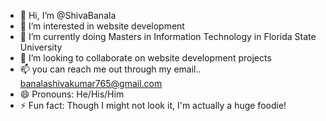 - 👋 Hi, I’m @ShivaBanala
- 👀 I’m interested in website development
- 🌱 I’m currently doing Masters in Information Technology in Florida State University
- 💞️ I’m looking to collaborate on website development projects
- 📫 you can reach me out through my email.. banalashivakumar765@gmail.com
- 😄 Pronouns: He/His/Him
- ⚡ Fun fact: Though I might not look it, I'm actually a huge foodie!
